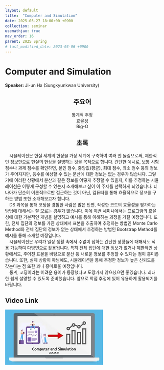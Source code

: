 ```yaml
---
layout: default
title:  "Computer and Simulation"
date: 2025-05-27 18:00:00 +0900
collection: seminar
usemathjax: true
nav_order: 16
parent: 2025 Spring
# last_modified_date: 2023-03-06 +0900
---
```

# Computer and Simulation

**Speaker:** Ji-un Ha (Sungkyunkwan University) <br>
   
## <center> 주요어 </center>
<center>통계적 추정</center>
<center>효율성</center>
<center>Big-O</center>
   
## <center> 초록 </center>

&emsp;시뮬레이션은 현실 세계의 현상을 가상 세계에 구축하여 여러 번 돌림으로써, 제한적인 정보만으로 현실의 현상을 설명하는 것을 목적으로 합니다. 간단한 예시로, 보통 시험 점수나 과제 점수를 확인하면, 본인 점수, 중앙값(평균), 최대 점수, 최소 점수 등의 정보가 주어지지만, 등수를 예상할 수 있는 분산에 대한 정보는 없는 경우가 많습니다. 그렇기에 이러한 상황에서 분산과 같은 정보를 어떻게 추정할 수 있을지, 이를 추정하는 시뮬레이션은 어떻게 구성할 수 있는지 소개해보고 싶어 이 주제를 선택하게 되었습니다. 더 나아가 단순히 이론적으로만 접근하는 것이 아닌, 컴퓨터를 통해 효율적으로 정보를 구하는 방법 또한 소개해보고자 합니다.<br>
&emsp;DS 과목을 통해 코딩을 경험한 사람은 많은 반면, 작성한 코드의 효율성을 평가하는 방법에 대해서는 잘 모르는 경우가 많습니다. 이에 이번 세미나에서는 프로그램의 효율성에 대한 기본적인 개념을 설명하고 예시를 통해 이해하는 과정을 거칠 예정입니다. 또한, 전체 집단의 정보를 가진 상태에서 표본을 추출하여 추정하는 방법인 Monte Carlo Method와 전체 집단의 정보가 없는 상태에서 추정하는 방법인 Bootstrap Method를 예시를 통해 소개할 예정입니다.<br>
&emsp;시뮬레이션은 우리가 일상 생활 속에서 수없이 접하는 간단한 상황들에 대해서도 적용 가능하여 다방면으로 활용됩니다. 특히 전체 집단에 대한 정보가 없거나 제한적인 상황에서도, 주어진 표본을 바탕으로 분산 등 새로운 정보를 추정할 수 있다는 점이 흥미롭습니다. 또한, 실제 상황이 아님에도, 시뮬레이션을 통해 추정한 정보가 높은 신뢰도를 갖는다는 점 또한 꽤나 흥미로울 예정입니다.<br>
&emsp;통계, 코딩이라는 어려운 용어가 등장했다고 도망가지 않으셨으면 좋겠습니다. 최대한 쉽게 설명할 수 있도록 준비했습니다. 앞으로 학점 추정에 있어 유용하게 활용되기를 바랍니다.<br>

## Video Link

[![Video Label](pictures/16_simulation.jpg)](https://youtu.be/VTB0kuLFG4I)
